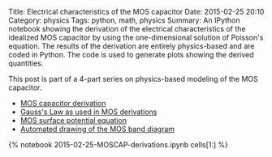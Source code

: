 Title: Electrical characteristics of the MOS capacitor
Date: 2015-02-25 20:10
Category: physics
Tags: python, math, physics
Summary: An IPython notebook showing the derivation of the electrical characteristics of the idealized MOS capacitor by using the one-dimensional solution of Poisson's equation.  The results of the derivation are entirely physics-based and are coded in Python.  The code is used to generate plots showing the derived quantities.  


This post is part of a 4-part series on physics-based modeling of the MOS capacitor.  

- [MOS capacitor derivation]({filename}/2015-02-25-MOSCAP-derivations.md)  
- [Gauss's Law as used in MOS derivations]({filename}/2015-02-26-MOS-Gauss-law.md)  
- [MOS surface potential equation]({filename}/2015-02-27-MOS-SPE.md)  
- [Automated drawing of the MOS band diagram]({filename}/2015-02-28-MOS-band-diagram.md)  


{% notebook 2015-02-25-MOSCAP-derivations.ipynb cells[1:] %}
